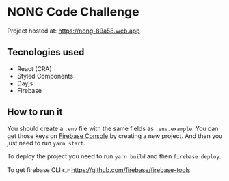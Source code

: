 # NONG Code Challenge

Project hosted at: https://nong-89a58.web.app

## Tecnologies used

- React (CRA)
- Styled Components
- Dayjs
- Firebase

## How to run it

You should create a `.env` file with the same fields as `.env.example`.
You can get those keys on [Firebase Console](https://console.firebase.google.com/) by creating a new project.
And then you just need to run `yarn start`.

To deploy the project you need to run `yarn build` and then `firebase deploy`.

To get firebase CLI 👉 https://github.com/firebase/firebase-tools
